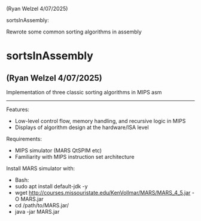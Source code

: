 (Ryan Welzel 4/07/2025) 

sortsInAssembly: 

Rewrote some common sorting algorithms in assembly

# sortsInAssembly

## (Ryan Welzel 4/07/2025) 

Implementation of three classic sorting algorithms in MIPS asm

---

Features:
- Low-level control flow, memory handling, and recursive logic in MIPS
- Displays of algorithm design at the hardware/ISA level


Requirements:
- MIPS simulator (MARS QtSPIM etc)
- Familiarity with MIPS instruction set architecture


Install MARS simulator with:
- Bash:
- sudo apt install default-jdk -y
- wget http://courses.missouristate.edu/KenVollmar/MARS/MARS_4_5.jar -O MARS.jar
- cd /path/to/MARS.jar/
- java -jar MARS.jar
